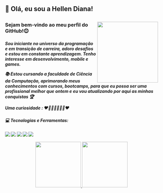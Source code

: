   <h2> 👋 Olá, eu sou a Hellen Diana!<h2><img align="right" src ="https://user-images.githubusercontent.com/101917461/203481592-ca552a51-f136-4ee3-aa67-47e6df82c615.jpeg" width="200" height="200"/>

  <h3>Sejam bem-vindo ao meu perfil do GitHub!😊<h3> 
    <h5><p>Sou iniciante no universo da programação e em transição de carreira, adoro desafios e estou em constante aprendizagem.
      Tenho interesse em desenvolvimento, mobile e games.<p/>
      📚 Estou cursando a faculdade de Ciência da Computação, aprimorando meus conhecimentos com cursos, bootcamps, para que eu possa ser uma profissional melhor que ontem e eu vou atualizando  por aqui 
       as minhas conquistas 🏆    
      <p>Uma curiosidade : ❤👨‍👩‍👧‍👧🐶🦜❤<h5></p>
        <h5> 💻 Tecnologias e Ferramentas:<h5>   
       <img src ="https://img.shields.io/badge/HTML5-E34F26?style=for-the-badge&logo=html5&logoColor=white"/>
       <img src ="https://img.shields.io/badge/CSS3-1572B6?style=for-the-badge&logo=css3&logoColor=white" />
       <img src ="https://img.shields.io/badge/JavaScript-323330?style=for-the-badge&logo=javascript&logoColor=F7DF1E"/>
       <img src="https://img.shields.io/badge/C-00599C?style=for-the-badge&logo=c&logoColor=white" />
       <img src="https://img.shields.io/badge/Python-14354C?style=for-the-badge&logo=python&logoColor=white" /><p></p>
        <div align="center">          
                 
            
  <a href="https://github.com/HellenDiana">
  <img height="150em" src="https://github-readme-stats.vercel.app/api?username=HellenDiana&show_icons=true&theme=dracula&include_all_commits=true&count_private=true"/>
  <img height="150em" src="https://github-readme-stats.vercel.app/api/top-langs/?username=HellenDiana&layout=compact&langs_count=7&theme=dracula"/>
    </div><p></p>
       
